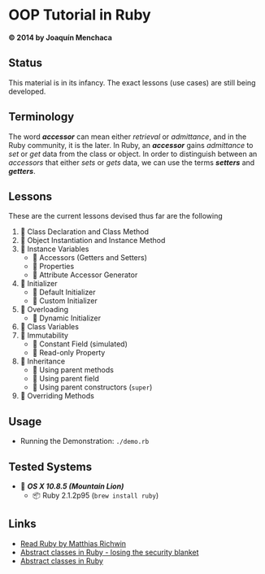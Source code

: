 # OOP Tutorial in Ruby
**© 2014 by Joaquín Menchaca**

## Status

This material is in its infancy.  The exact lessons (use cases) are still being developed.

## Terminology

The word ***accessor*** can mean either *retrieval* or *admittance*, and in the Ruby community, it is the later. In Ruby, an ***accessor*** gains *admittance* to *set* or *get* data from the class or object.  In order to distinguish between an *accessors* that either *sets* or *gets* data, we can use the terms ***setters*** and ***getters***.

## Lessons

These are the current lessons devised thus far are the following

 1. :green_book: Class Declaration and Class Method
 2. :green_book: Object Instantiation and Instance Method
 1. :green_book: Instance Variables
    * :page_facing_up: Accessors (Getters and Setters)
    * :page_facing_up: Properties
    * :page_facing_up: Attribute Accessor Generator
 2. :green_book: Initializer
    * :page_facing_up: Default Initializer
    * :page_facing_up: Custom Initializer
 3. :closed_book: Overloading
    * :page_facing_up: Dynamic Initializer
 4. :green_book: Class Variables
 5. :closed_book: Immutability
    * :page_facing_up: Constant Field (simulated)
    * :page_facing_up: Read-only Property
 6. :green_book: Inheritance
    * :page_facing_up: Using parent methods
    * :page_facing_up: Using parent field
    * :page_facing_up: Using parent constructors (`super`)
 7. :green_book: Overriding Methods

## Usage

* Running the Demonstration: `./demo.rb`

## Tested Systems

* :dvd: *__OS X 10.8.5 (Mountain Lion)__*
  * :package: Ruby 2.1.2p95 (`brew install ruby`)

## Links

* [Read Ruby by Matthias Richwin](http://readruby.io/)
* [Abstract classes in Ruby - losing the security blanket](http://yakhairsurplus.com/abstract-classes-ruby-losing-security-blanket/)
* [Abstract classes in Ruby](http://riccardotacconi.blogspot.com/2012/12/abstract-classes-in-ruby.html)
